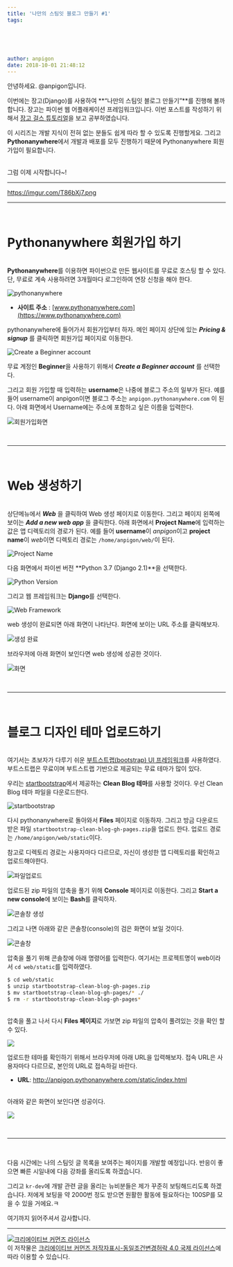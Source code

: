 ```yaml
---
title: '나만의 스팀잇 블로그 만들기 #1'
tags:
  
  
  
  
  
author: anpigon
date: 2018-10-01 21:48:12
---
```


안녕하세요. @anpigon입니다.

이번에는 장고(Django)를 사용하여 **<q>나만의 스팀잇 블로그 만들기</q>**를 진행해 볼까 합니다. 장고는 파이썬 웹 어플래케이션 프레임워크입니다. 이번 포스트를 작성하기 위해서 [장고 걸스 튜토리얼](https://tutorial.djangogirls.org/ko/)을 보고 공부하였습니다. 

이 시리즈는 개발 지식이 전혀 없는 분들도 쉽게 따라 할 수 있도록 진행할게요. 그리고 **Pythonanywhere**에서 개발과 배포를 모두 진행하기 때문에 Pythonanywhere 회원가입이 필요합니다.

<br>그럼 이제 시작합니다~!

<hr>

https://imgur.com/T86bXj7.png

<hr><br>

# Pythonanywhere 회원가입 하기

<br>**Pythonanywhere**를 이용하면 파이썬으로 만든 웹사이트를 무료로 호스팅 할 수 있다. 단, 무료로 계속 사용하려면 3개월마다 로그인하여 연장 신청을 해야 한다. 

![pythonanywhere](https://files.steempeak.com/file/steempeak/anpigon/xDNjUFfH-2018-10-0100.19.24.png)

* **사이트 주소** : [www.pythonanywhere.com](https://www.pythonanywhere.com)

pythonanywhere에 들어가서 회원가입부터 하자. 메인 페이지 상단에 있는 ***Pricing & signup*** 를 클릭하면 회원가입 페이지로 이동한다.

![Create a Beginner account](https://files.steempeak.com/file/steempeak/anpigon/xOqwHkUE-2018-10-0100.49.16.png)

무료 계정인 **Beginner**을 사용하기 위해서 ***Create a Beginner account*** 를 선택한다.

그리고 회원 가입할 때 입력하는 **username**은 나중에 블로그 주소의 일부가 된다. 예를 들어 username이 anpigon이면 블로그 주소는 `anpigon.pythonanywhere.com` 이 된다. 아래 화면에서 Username에는 주소에 포함하고 싶은 이름을 입력한다.

![회원가입화면](https://imgur.com/whIFI0c.png)

<br><hr><br>

# Web 생성하기

<br>상단메뉴에서 ***Web*** 을 클릭하여 Web 생성 페이지로 이동한다. 그리고 페이지 왼쪽에 보이는 ***Add a new web app*** 을 클릭한다. 아래 화면에서 **Project Name**에 입력하는 값은 앱 디렉토리의 경로가 된다. 예를 들어 **username**이 *anpigon*이고 **project name**이 *web*이면 디렉토리 경로는 `/home/anpigon/web/`이 된다.

![Project Name](https://files.steempeak.com/file/steempeak/anpigon/OT4vOsZU-2018-10-0100.23.58.png)

다음 화면에서 파이썬 버전 **Python 3.7 (Django 2.1)**을 선택한다.

![Python Version](https://files.steempeak.com/file/steempeak/anpigon/lOVlIB0n-2018-10-0100.23.44.png)

그리고 웹 프레임워크는 **Django**를 선택한다.

![Web Framework](https://files.steempeak.com/file/steempeak/anpigon/hpiqah6t-2018-10-0100.23.34.png)

web 생성이 완료되면 아래 화면이 나타난다. 화면에 보이는 URL 주소를 클릭해보자.

![생성 완료](https://files.steempeak.com/file/steempeak/anpigon/dWrIPt70-2018-10-0100.29.12.png)

브라우저에 아래 화면이 보인다면 web 생성에 성공한 것이다.

![화면](https://steemitimages.com/0x0/https://files.steempeak.com/file/steempeak/anpigon/fTXDC2Lt-2018-10-0101.00.45.png)

<br><hr><br>

# 블로그 디자인 테마 업로드하기

<br>여기서는 초보자가 다루기 쉬운 [부트스트랩(bootstrap) UI 프레임워크](http://bootstrapk.com/)를 사용하였다. 부트스트랩은 무료이며 부트스트랩 기반으로 제공되는 무료 테마가 많이 있다. 

우리는 [startbootstrap](https://startbootstrap.com/template-categories/blogs/)에서 제공하는 **Clean Blog 테마**를 사용할 것이다. 우선 Clean Blog 테마 파일을 다운로드한다.


![startbootstrap](https://steemitimages.com/0x0/https://files.steempeak.com/file/steempeak/anpigon/L9i3gbMB-2018-10-0100.32.28.png)


다시 pythonanywhere로 돌아와서 **Files** 페이지로 이동하자. 그리고 방금 다운로드 받은 파일 `startbootstrap-clean-blog-gh-pages.zip`을 업로드 한다. 업로드 경로는 `/home/anpigon/web/static`이다. 

참고로 디렉토리 경로는 사용자마다 다르므로, 자신이 생성한 앱 디렉토리를 확인하고 업로드해야한다.

![파일업로드](https://files.steempeak.com/file/steempeak/anpigon/NTmIa0nt-2018-10-0101.21.32.png)

업로드된 zip 파일의 압축을 풀기 위해 **Console** 페이지로 이동한다. 그리고 **Start a new console**에 보이는 **Bash**를 클릭하자.

![콘솔창 생성](https://files.steempeak.com/file/steempeak/anpigon/w4Dk6HeV-2018-10-0101.22.04.png)

그리고 나면 아래와 같은 콘솔창(console)의 검은 화면이 보일 것이다.

![콘솔창](https://files.steempeak.com/file/steempeak/anpigon/dDL5i8G2-2018-10-0101.22.32.png)

압축을 풀기 위해 콘솔창에 아래 명령어를 입력한다. 여기서는 프로젝트명이 web이라서 `cd web/static`를 입력하였다.

```bash
$ cd web/static
$ unzip startbootstrap-clean-blog-gh-pages.zip
$ mv startbootstrap-clean-blog-gh-pages/* ./
$ rm -r startbootstrap-clean-blog-gh-pages*
```

<br>압축을 풀고 나서 다시 **Files 페이지**로 가보면 zip 파일의 압축이 풀려있는 것을 확인 할 수 있다.

![](https://files.steempeak.com/file/steempeak/anpigon/NOOMUVxV-2018-10-0101.35.54.png)

업로드한 테마를 확인하기 위해서 브라우저에 아래 URL을 입력해보자. 접속 URL은 사용자마다 다르므로, 본인의 URL로 접속하길 바란다.

* **URL**: http://anpigon.pythonanywhere.com/static/index.html

<br>아래와 같은 화면이 보인다면 성공이다.

![](https://files.steempeak.com/file/steempeak/anpigon/7mHwZnHT-2018-10-0101.37.22.png)

<br><hr><br>

다음 시간에는 나의 스팀잇 글 목록을 보여주는 페이지를 개발할 예정입니다. 반응이 좋으면 빠른 시일내에 다음 강좌를 올리도록 하겠습니다.

그리고 `kr-dev`에 개발 관련 글을 올리는 뉴비분들은 제가 꾸준히 보팅해드리도록 하겠습니다. 저에게 보팅을 약 2000번 정도 받으면 원활한 활동에 필요하다는 100SP를 모을 수 있을 거에요.ㅋ

여기까지 읽어주셔서 감사합니다.
<br>

___


<a rel="license" href="http://creativecommons.org/licenses/by-sa/4.0/"><img alt="크리에이티브 커먼즈 라이선스" style="border-width:0" src="https://i.creativecommons.org/l/by-sa/4.0/88x31.png" /></a><br />이 저작물은 <a rel="license" href="http://creativecommons.org/licenses/by-sa/4.0/">크리에이티브 커먼즈 저작자표시-동일조건변경허락 4.0 국제 라이선스</a>에 따라 이용할 수 있습니다.